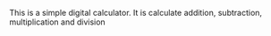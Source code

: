 This is a simple digital calculator. It is calculate addition, subtraction, multiplication and division
